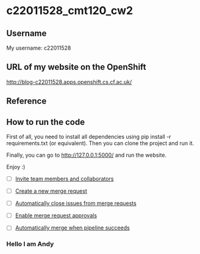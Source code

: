 # c22011528_cmt120_cw2



## Username

My username: c22011528

## URL of my website on the OpenShift

http://blog-c22011528.apps.openshift.cs.cf.ac.uk/


## Reference


## How to run the code

First of all, you need to install all dependencies using pip install -r requirements.txt (or equivalent). Then you can clone the project and run it.

Finally, you can go to http://127.0.0.1:5000/ and run the website.

Enjoy :)

- [ ] [Invite team members and collaborators](https://docs.gitlab.com/ee/user/project/members/)
- [ ] [Create a new merge request](https://docs.gitlab.com/ee/user/project/merge_requests/creating_merge_requests.html)
- [ ] [Automatically close issues from merge requests](https://docs.gitlab.com/ee/user/project/issues/managing_issues.html#closing-issues-automatically)
- [ ] [Enable merge request approvals](https://docs.gitlab.com/ee/user/project/merge_requests/approvals/)
- [ ] [Automatically merge when pipeline succeeds](https://docs.gitlab.com/ee/user/project/merge_requests/merge_when_pipeline_succeeds.html)


### Hello I am Andy